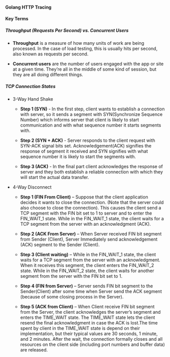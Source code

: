 
#### Golang HTTP Tracing

#### Key Terms

##### Throughput (Requests Per Second) vs. Concurrent Users

-  **Throughput** is a measure of how many units of work are being processed. In the case of load testing, this is usually hits per second, also known as requests per second.

-  **Concurrent users** are the number of users engaged with the app or site at a given time. They’re all in the middle of some kind of session, but they are all doing different things.

##### TCP Connection States

- 3-Way Hand Shake

  - **Step 1 (SYN)** - In the first step, client wants to establish a connection with server, so it sends a segment with SYN(Synchronize Sequence Number) which informs server that client is likely to start communication and with what sequence number it starts segments with.

  - **Step 2 (SYN + ACK)** - Server responds to the client request with SYN-ACK signal bits set. Acknowledgement(ACK) signifies the response of segment it received and SYN signifies with what sequence number it is likely to start the segments with.

  - **Step 3 (ACK)** - In the final part client acknowledges the response of server and they both establish a reliable connection with which they will start the actual data transfer.

- 4-Way Disconnect

  - **Step 1 (FIN From Client)** – Suppose that the client application decides it wants to close the connection. (Note that the server could also choose to close the connection). This causes the client send a TCP segment with the FIN bit set to 1 to server and to enter the FIN_WAIT_1 state. While in the FIN_WAIT_1 state, the client waits for a TCP segment from the server with an acknowledgment (ACK).

  - **Step 2 (ACK From Server)** – When Server received FIN bit segment from Sender (Client), Server Immediately send acknowledgement (ACK) segment to the Sender (Client).

  - **Step 3 (Client waiting)** – While in the FIN_WAIT_1 state, the client waits for a TCP segment from the server with an acknowledgment. When it receives this segment, the client enters the FIN_WAIT_2 state. While in the FIN_WAIT_2 state, the client waits for another segment from the server with the FIN bit set to 1.

  - **Step 4 (FIN from Server)** – Server sends FIN bit segment to the Sender(Client) after some time when Server send the ACK segment (because of some closing process in the Server).

  - **Step 5 (ACK from Client)** – When Client receive FIN bit segment from the Server, the client acknowledges the server’s segment and enters the TIME_WAIT state. The TIME_WAIT state lets the client resend the final acknowledgment in case the ACK is lost.The time spent by client in the TIME_WAIT state is depend on their implementation, but their typical values are 30 seconds, 1 minute, and 2 minutes. After the wait, the connection formally closes and all resources on the client side (including port numbers and buffer data) are released.